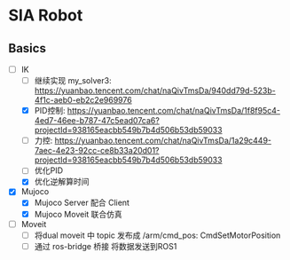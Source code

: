 # SIA Robot

## Basics

- [ ] IK
  - [ ] 继续实现 my_solver3: <https://yuanbao.tencent.com/chat/naQivTmsDa/940dd79d-523b-4f1c-aeb0-eb2c2e969976>
  - [x] PID控制: <https://yuanbao.tencent.com/chat/naQivTmsDa/1f8f95c4-4ed7-46ee-b787-47c5ead07ca6?projectId=938165eacbb549b7b4d506b53db59033>
  - [ ] 力控: <https://yuanbao.tencent.com/chat/naQivTmsDa/1a29c449-7aec-4e23-92cc-ce8b33a20d01?projectId=938165eacbb549b7b4d506b53db59033>
  - [ ] 优化PID
  - [x] 优化逆解算时间

- [x] Mujoco
  - [x] Mujoco Server 配合 Client
  - [x] Mujoco Moveit 联合仿真

- [ ] Moveit
  - [ ] 将dual moveit 中 topic 发布成 /arm/cmd_pos: CmdSetMotorPosition
  - [ ] 通过 ros-bridge 桥接 将数据发送到ROS1
